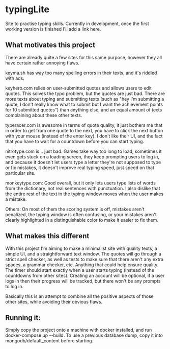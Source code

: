 # typingLite
Site to practise typing skills. Currently in development, once the first working version is finished I'll add a link here.

## What motivates this project
There are already quite a few sites for this same purpose, however they all have certain rather annoying flaws.

keyma.sh has way too many spelling errors in their texts, and it's riddled with ads.

keyhero.com relies on user-submitted quotes and allows users to edit quotes. This solves the typo problem, but the quotes are just bad. There are more texts about typing and submitting texts (such as "hey I'm submitting a quote, I don't really know what to submit but I want the achievement points for 10 submitted quotes") than anything else, and an equal amount of texts complaining about these other texts. 

typeracer.com is awesome in terms of quote quality, it just bothers me that in order to get from one quote to the next, you have to click the next button with your mouse (instead of the enter key). I don't like their UI, and the fact that you have to wait for a countdown before you can start typing.

nitrotype.com is... just bad. Games take way too long to load, sometimes it even gets stuck on a loading screen, they keep prompting users to log in, and because it doesn't let users type a letter they're not supposed to type or fix mistakes, it doesn't improve real typing speed, just speed on that particular site.

monkeytype.com: Good overall, but it only lets users type lists of words from the dictionary, not real sentences with punctuation. I also dislike that the entire rest of the text in the typing window moves when the user makes a mistake.

Others: On most of them the scoring system is off, mistakes aren't penalized, the typing window is often confusing, or your mistakes aren't clearly highlighted in a distinguishable color to make it easier to fix them.


## What makes this different
With this project I'm aiming to make a minimalist site with quality texts, a simple UI, and a straightforward text window. The quotes will go through a strict spell checker, as well as tests to make sure that there aren't any extra spaces, a grammar checker, etc. Anything that could help ensure quality. The timer should start exactly when a user starts typing (instead of the countdowns from other sites). Creating an account will be optional, if a user logs in then their progress will be tracked, but there won't be any prompts to log in.

Basically this is an attempt to combine all the positive aspects of those other sites, while avoiding their obvious flaws.

## Running it:
Simply copy the project onto a machine with docker installed, and run docker-compose up --build.
To use a previous database dump, copy it into mongodb/default_content before starting.
